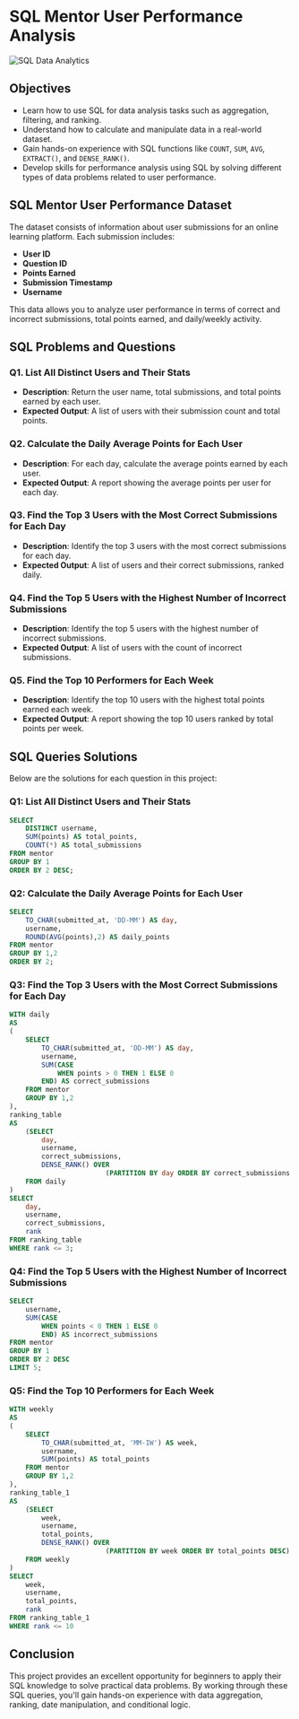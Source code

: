 # SQL Mentor User Performance Analysis 

![SQL Data Analytics](https://github.com/najirh/sql-project-10---sql-mentor-datasets/blob/main/Unknown-5.jpg)

## Objectives

- Learn how to use SQL for data analysis tasks such as aggregation, filtering, and ranking.
- Understand how to calculate and manipulate data in a real-world dataset.
- Gain hands-on experience with SQL functions like `COUNT`, `SUM`, `AVG`, `EXTRACT()`, and `DENSE_RANK()`.
- Develop skills for performance analysis using SQL by solving different types of data problems related to user performance.


## SQL Mentor User Performance Dataset

The dataset consists of information about user submissions for an online learning platform. Each submission includes:
- **User ID**
- **Question ID**
- **Points Earned**
- **Submission Timestamp**
- **Username**

This data allows you to analyze user performance in terms of correct and incorrect submissions, total points earned, and daily/weekly activity.

## SQL Problems and Questions


### Q1. List All Distinct Users and Their Stats
- **Description**: Return the user name, total submissions, and total points earned by each user.
- **Expected Output**: A list of users with their submission count and total points.

### Q2. Calculate the Daily Average Points for Each User
- **Description**: For each day, calculate the average points earned by each user.
- **Expected Output**: A report showing the average points per user for each day.

### Q3. Find the Top 3 Users with the Most Correct Submissions for Each Day
- **Description**: Identify the top 3 users with the most correct submissions for each day.
- **Expected Output**: A list of users and their correct submissions, ranked daily.

### Q4. Find the Top 5 Users with the Highest Number of Incorrect Submissions
- **Description**: Identify the top 5 users with the highest number of incorrect submissions.
- **Expected Output**: A list of users with the count of incorrect submissions.

### Q5. Find the Top 10 Performers for Each Week
- **Description**: Identify the top 10 users with the highest total points earned each week.
- **Expected Output**: A report showing the top 10 users ranked by total points per week.

## SQL Queries Solutions

Below are the solutions for each question in this project:

### Q1: List All Distinct Users and Their Stats
```sql
SELECT
	DISTINCT username,
	SUM(points) AS total_points,
	COUNT(*) AS total_submissions
FROM mentor
GROUP BY 1
ORDER BY 2 DESC;
```

### Q2: Calculate the Daily Average Points for Each User
```sql
SELECT
	TO_CHAR(submitted_at, 'DD-MM') AS day,
	username,
	ROUND(AVG(points),2) AS daily_points
FROM mentor
GROUP BY 1,2
ORDER BY 2;
```

### Q3: Find the Top 3 Users with the Most Correct Submissions for Each Day
```sql
WITH daily
AS
(
	SELECT 
		TO_CHAR(submitted_at, 'DD-MM') AS day,
		username,
		SUM(CASE 
			WHEN points > 0 THEN 1 ELSE 0
		END) AS correct_submissions
	FROM mentor
	GROUP BY 1,2
),
ranking_table
AS
	(SELECT 
		day,
		username,
		correct_submissions,
		DENSE_RANK() OVER
						(PARTITION BY day ORDER BY correct_submissions DESC) AS rank
	FROM daily
)
SELECT 
	day,
	username,
	correct_submissions,
	rank
FROM ranking_table
WHERE rank <= 3;
```

### Q4: Find the Top 5 Users with the Highest Number of Incorrect Submissions
```sql
SELECT 
	username,
	SUM(CASE 
		WHEN points < 0 THEN 1 ELSE 0
		END) AS incorrect_submissions
FROM mentor
GROUP BY 1
ORDER BY 2 DESC 
LIMIT 5;
```

### Q5: Find the Top 10 Performers for Each Week
```sql
WITH weekly
AS
(
	SELECT 
		TO_CHAR(submitted_at, 'MM-IW') AS week,
		username,
		SUM(points) AS total_points
	FROM mentor
	GROUP BY 1,2
),
ranking_table_1
AS
	(SELECT 
		week,
		username,
		total_points,
		DENSE_RANK() OVER
						(PARTITION BY week ORDER BY total_points DESC) AS rank
	FROM weekly
)
SELECT 
	week,
	username,
	total_points,
	rank
FROM ranking_table_1
WHERE rank <= 10
```

## Conclusion

This project provides an excellent opportunity for beginners to apply their SQL knowledge to solve practical data problems. By working through these SQL queries, you'll gain hands-on experience with data aggregation, ranking, date manipulation, and conditional logic.
